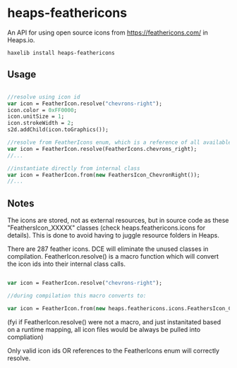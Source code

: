 # heaps-feathericons

An API for using open source icons from https://feathericons.com/ in Heaps.io.

```
haxelib install heaps-feathericons
```

## Usage
```haxe

//resolve using icon id
var icon = FeatherIcon.resolve("chevrons-right");
icon.color = 0xFF0000;
icon.unitSize = 1;
icon.strokeWidth = 2;
s2d.addChild(icon.toGraphics());

//resolve from FeatherIcons enum, which is a reference of all available icons
var icon = FeatherIcon.resolve(FeatherIcons.chevrons_right);
//...

//instantiate directly from internal class
var icon = FeatherIcon.from(new FeathersIcon_ChevronRight());
//...


```

## Notes
The icons are stored, not as external resources, but in source code as these "FeathersIcon_XXXXX" classes (check heaps.feathericons.icons for details). This is done to avoid having to juggle resource folders in Heaps.

There are 287 feather icons. DCE will eliminate the unused classes in compilation. FeatherIcon.resolve() is a macro function which will convert the icon ids into their internal class calls.


```haxe

var icon = FeatherIcon.resolve("chevrons-right");

//during compilation this macro converts to:

var icon = FeatherIcon.from(new heaps.feathericons.icons.FeathersIcon_ChevronRight());

```

(fyi if FeatherIcon.resolve() were not a macro, and just instanitated based on a runtime mapping, all icon files would be always be pulled into compliation)

Only valid icon ids OR references to the FeatherIcons enum will correctly resolve.
